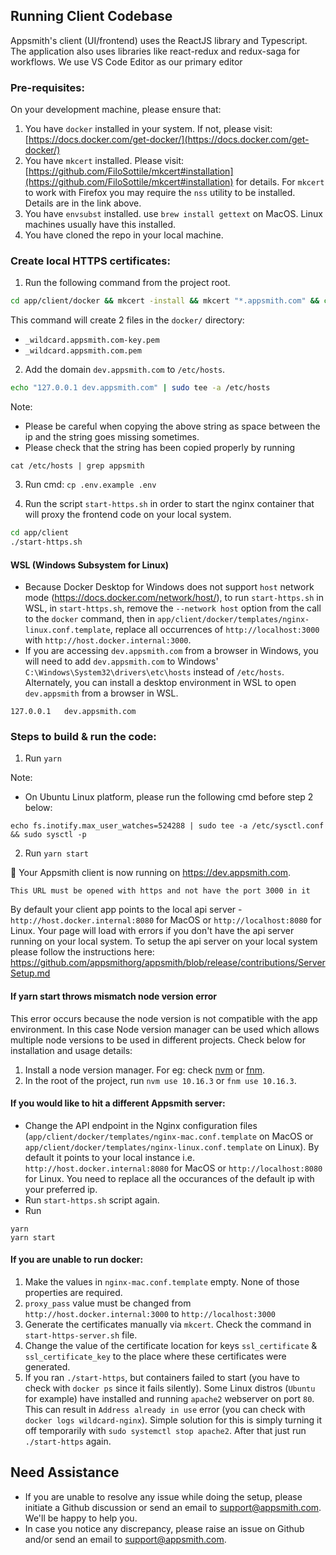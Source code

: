 ## Running Client Codebase
Appsmith's client (UI/frontend) uses the ReactJS library and Typescript. The application also uses libraries like react-redux and redux-saga for workflows. We use VS Code Editor as our primary editor

### Pre-requisites:

On your development machine, please ensure that:

1. You have `docker` installed in your system. If not, please visit: [https://docs.docker.com/get-docker/](https://docs.docker.com/get-docker/)
2. You have `mkcert` installed. Please visit: [https://github.com/FiloSottile/mkcert#installation](https://github.com/FiloSottile/mkcert#installation) for details. For `mkcert` to work with Firefox you may require the `nss` utility to be installed. Details are in the link above.
3. You have `envsubst` installed. use `brew install gettext` on MacOS. Linux machines usually have this installed.
4. You have cloned the repo in your local machine.

### Create local HTTPS certificates:

1. Run the following command from the project root.

```bash
cd app/client/docker && mkcert -install && mkcert "*.appsmith.com" && cd ../../..
```

This command will create 2 files in the `docker/` directory:

- `_wildcard.appsmith.com-key.pem`
- `_wildcard.appsmith.com.pem`

2. Add the domain `dev.appsmith.com` to `/etc/hosts`.
```bash
echo "127.0.0.1	dev.appsmith.com" | sudo tee -a /etc/hosts
```
Note:
- Please be careful when copying the above string as space between the ip and the string goes missing sometimes.
- Please check that the string has been copied properly by running
```
cat /etc/hosts | grep appsmith
```
3. Run cmd: `cp .env.example .env`

4. Run the script `start-https.sh` in order to start the nginx container that will proxy the frontend code on your local system.
```bash
cd app/client
./start-https.sh
```

#### WSL (Windows Subsystem for Linux)

- Because Docker Desktop for Windows does not support `host` network mode (https://docs.docker.com/network/host/), to run `start-https.sh` in WSL, in `start-https.sh`, remove the `--network host` option from the call to the `docker` command, then in `app/client/docker/templates/nginx-linux.conf.template`, replace all occurrences of `http://localhost:3000` with  `http://host.docker.internal:3000`.
- If you are accessing `dev.appsmith.com` from a browser in Windows, you will need to add `dev.appsmith.com` to Windows' `C:\Windows\System32\drivers\etc\hosts` instead of `/etc/hosts`. Alternately, you can install a desktop environment in WSL to open `dev.appsmith` from a browser in WSL.
```
127.0.0.1	dev.appsmith.com
```

### Steps to build & run the code:
1. Run `yarn`

Note:
- On Ubuntu Linux platform, please run the following cmd before step 2 below:
```
echo fs.inotify.max_user_watches=524288 | sudo tee -a /etc/sysctl.conf && sudo sysctl -p
```
2. Run `yarn start`

🎉 Your Appsmith client is now running on https://dev.appsmith.com.

    This URL must be opened with https and not have the port 3000 in it

By default your client app points to the local api server - `http://host.docker.internal:8080` for MacOS or `http://localhost:8080` for Linux. Your page will load with errors if you don't have the api server running on your local system. To setup the api server on your local system please follow the instructions here: https://github.com/appsmithorg/appsmith/blob/release/contributions/ServerSetup.md

#### If yarn start throws mismatch node version error
This error occurs because the node version is not compatible with the app environment. In this case Node version manager can be used which allows multiple
node versions to be used in different projects. Check below for installation and usage details:
1. Install a node version manager. For eg: check [nvm](https://github.com/nvm-sh/nvm) or [fnm](https://github.com/Schniz/fnm).
2. In the root of the project, run `nvm use 10.16.3` or `fnm use 10.16.3`.

#### If you would like to hit a different Appsmith server:
- Change the API endpoint in the Nginx configuration files (`app/client/docker/templates/nginx-mac.conf.template` on MacOS or `app/client/docker/templates/nginx-linux.conf.template` on Linux). By default it points to your local instance i.e. `http://host.docker.internal:8080` for MacOS or `http://localhost:8080` for Linux. You need to replace all the occurances of the default ip with your preferred ip.
- Run `start-https.sh` script again.
- Run
```
yarn
yarn start
```


#### If you are unable to run docker:

1. Make the values in `nginx-mac.conf.template` empty. None of those properties are required.
2. `proxy_pass` value must be changed from `http://host.docker.internal:3000` to `http://localhost:3000`
3. Generate the certificates manually via `mkcert`. Check the command in `start-https-server.sh` file.
4. Change the value of the certificate location for keys `ssl_certificate` & `ssl_certificate_key` to the place where these certificates were generated.
5. If you ran `./start-https`, but containers failed to start (you have to check with `docker ps` since it fails silently). Some Linux distros (`Ubuntu` for example) have installed and running `apache2` webserver on port `80`. This can result in `Address already in use` error (you can check with `docker logs wildcard-nginx`). Simple solution for this is simply turning it off temporarily with `sudo systemctl stop apache2`. After that just run `./start-https` again.


## Need Assistance
- If you are unable to resolve any issue while doing the setup, please initiate a Github discussion or send an email to support@appsmith.com. We'll be happy to help you.
- In case you notice any discrepancy, please raise an issue on Github and/or send an email to support@appsmith.com.
